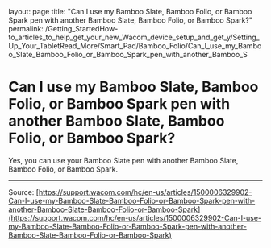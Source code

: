 layout: page
title: "Can I use my Bamboo Slate, Bamboo Folio, or Bamboo Spark pen with another Bamboo Slate, Bamboo Folio, or Bamboo Spark?"
permalink: /Getting_StartedHow-to_articles_to_help_get_your_new_Wacom_device_setup_and_get_y/Setting_Up_Your_TabletRead_More/Smart_Pad/Bamboo_Folio/Can_I_use_my_Bamboo_Slate_Bamboo_Folio_or_Bamboo_Spark_pen_with_another_Bamboo_S

# Can I use my Bamboo Slate, Bamboo Folio, or Bamboo Spark pen with another Bamboo Slate, Bamboo Folio, or Bamboo Spark?

Yes, you can use your Bamboo Slate pen with another Bamboo Slate, Bamboo Folio, or Bamboo Spark.

---
Source: [https://support.wacom.com/hc/en-us/articles/1500006329902-Can-I-use-my-Bamboo-Slate-Bamboo-Folio-or-Bamboo-Spark-pen-with-another-Bamboo-Slate-Bamboo-Folio-or-Bamboo-Spark](https://support.wacom.com/hc/en-us/articles/1500006329902-Can-I-use-my-Bamboo-Slate-Bamboo-Folio-or-Bamboo-Spark-pen-with-another-Bamboo-Slate-Bamboo-Folio-or-Bamboo-Spark)
